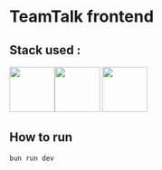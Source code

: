 # TeamTalk frontend
## Stack used :
<img src="https://cdn.jsdelivr.net/gh/devicons/devicon@latest/icons/svelte/svelte-original.svg" height=80/><img src="https://cdn.jsdelivr.net/gh/devicons/devicon@latest/icons/tailwindcss/tailwindcss-original.svg" height=80/> <img src="https://cdn.jsdelivr.net/gh/devicons/devicon@latest/icons/bun/bun-original.svg" height=80/>
          
## How to run
```
bun run dev
```
